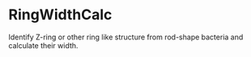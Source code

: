 # RingWidthCalc
Identify Z-ring or other ring like structure from rod-shape bacteria and calculate their width.
